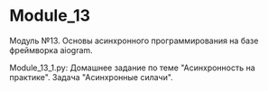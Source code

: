 # Module_13
Модуль №13. Основы асинхронного программирования на базе фреймворка aiogram.

Module_13_1.py: Домашнее задание по теме "Асинхронность на практике". Задача "Асинхронные силачи".
